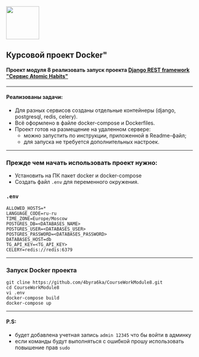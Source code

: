 # <img src="https://www.svgrepo.com/show/303231/docker-logo.svg" width="89"/>

## Курсовой проект Docker"

#### Проект модуля 8 реализовать запуск проекта [Django REST framework "Сервис Atomic Habits"](https://github.com/4byra6ka/CourseWorkModule7.git)
***
#### Реализованы задачи:
* Для разных сервисов созданы отдельные контейнеры (django, postgresql, redis, celery).
* Всё оформлено в файле docker-compose и Dockerfiles.
* Проект готов на размещение на удаленном сервере: 
  * можно запустить по инструкции, приложенной в Readme-файл;
  * для запуска не требуется дополнительных настроек.

***
### Прежде чем начать использовать проект нужно:
* Установить на ПК пакет docker и docker-compose
* Создать файл `.env` для переменного окружения.

### `.env`
    ALLOWED_HOSTS=*
    LANGUAGE_CODE=ru-ru
    TIME_ZONE=Europe/Moscow
    POSTGRES_DB=<DATABASES_NAME>
    POSTGRES_USER=<DATABASES_USER>
    POSTGRES_PASSWORD=<DATABASES_PASSWORD>
    DATABASES_HOST=db
    TG_API_KEY=<TG_API_KEY>
    CELERY=redis://redis:6379

***
### Запуск Docker проекта
    git cline https://github.com/4byra6ka/CourseWorkModule8.git
    cd CourseWorkModule8
    vi .env
    docker-compose build
    docker-compose up
***
#### P.S:
* будет добавлена учетная запись `admin 12345` что бы войти в админку
* если команды будут выполняться с ошибкой прошу использовать повышение прав `sudo`
